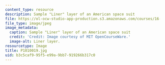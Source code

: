 ```yaml
---
content_type: resource
description: Sample "Liner" layer of an American space suit
file: https://ol-ocw-studio-app-production.s3.amazonaws.com/courses/16-885j-aircraft-systems-engineering-fall-2005/b3c5caf995f5e99a9bb7919266b317c0_P1010019.jpg
file_type: image/jpeg
image_metadata:
  caption: Sample "Liner" layer of an American space suit
  credit: 'Credit: Image courtesy of MIT OpenCourseWare.'
  image-alt: Liner layer.
resourcetype: Image
title: P1010019.jpg
uid: b3c5caf9-95f5-e99a-9bb7-919266b317c0
---
```

